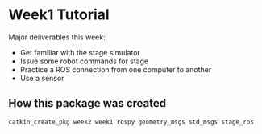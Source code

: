 # Week1 Tutorial

Major deliverables this week:

- Get familiar with the stage simulator
- Issue some robot commands for stage
- Practice a ROS connection from one computer to another
- Use a sensor

## How this package was created

```
catkin_create_pkg week2 week1 rospy geometry_msgs std_msgs stage_ros
```